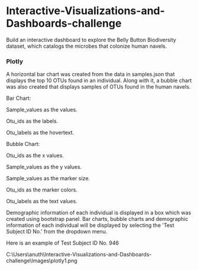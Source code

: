 # Interactive-Visualizations-and-Dashboards-challenge

Build an interactive dashboard to explore the Belly Button Biodiversity dataset, which catalogs the microbes that colonize human navels.


### Plotly

A horizontal bar chart was created from the data in samples.json that displays the top 10 OTUs found in an individual. Along with it, a bubble chart was also created that displays samples of OTUs found in the human navels. 


Bar Chart:

Sample_values as the values.

Otu_ids as the labels.

Otu_labels as the hovertext.


Bubble Chart:

Otu_ids as the x values.

Sample_values as the y values.

Sample_values as the marker size.

Otu_ids as the marker colors.

Otu_labels as the text values.



Demographic information of each individual is displayed in a box  which was created using bootstrap panel. Bar charts, bubble charts and demographic information of each individual will be displayed by selecting the 'Test Subject ID No.' from the dropdown menu.

Here is an example of Test Subject ID No. 946

C:\Users\anuth\Interactive-Visualizations-and-Dashboards-challenge\Images\plotly1.png




